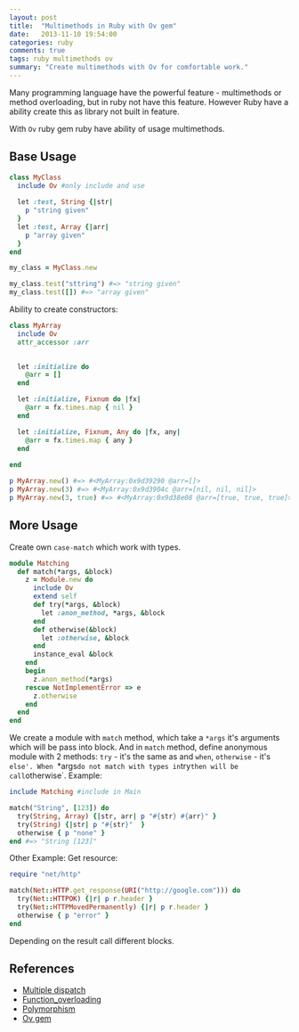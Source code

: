 ```yaml
---
layout: post
title:  "Multimethods in Ruby with Ov gem"
date:   2013-11-10 19:54:00
categories: ruby 
comments: true
tags: ruby multimethods ov
summary: "Create multimethods with Ov for comfortable work." 
---
```


Many programming language have the powerful feature - multimethods or method overloading, but in ruby not have this feature. However Ruby have a ability create this as library not built in feature. 

With `Ov` ruby gem ruby have ability of usage multimethods.   

Base Usage
------------

```ruby
class MyClass
  include Ov #only include and use
  
  let :test, String {|str| 
    p "string given"
  }  
  let :test, Array {|arr|
    p "array given"
  }
end

my_class = MyClass.new

my_class.test("sttring") #=> "string given" 
my_class.test([]) #=> "array given"
```

Ability to create constructors:

```ruby
class MyArray 
  include Ov
  attr_accessor :arr
  

  let :initialize do
    @arr = []
  end

  let :initialize, Fixnum do |fx|
    @arr = fx.times.map { nil }
  end 

  let :initialize, Fixnum, Any do |fx, any|
    @arr = fx.times.map { any }
  end
 
end

p MyArray.new() #=> #<MyArray:0x9d39290 @arr=[]>
p MyArray.new(3) #=> #<MyArray:0x9d3904c @arr=[nil, nil, nil]>
p MyArray.new(3, true) #=> #<MyArray:0x9d38e08 @arr=[true, true, true]>
``` 

More Usage
-------------

Create own `case-match` which work with types.

```ruby
module Matching
  def match(*args, &block)
    z = Module.new do 
      include Ov
      extend self
      def try(*args, &block)
        let :anon_method, *args, &block
      end
      def otherwise(&block)
        let :otherwise, &block
      end
      instance_eval &block
    end
    begin
      z.anon_method(*args)
    rescue NotImplementError => e 
      z.otherwise
    end  
  end
end
```

We create a module with `match` method, which take a `*args` it's arguments which will be pass into block. And in `match` method, define anonymous module with 2 methods:
`try` - it's the same as and `when`,
`otherwise` - it's `else'.
When `*args` do not match with types in `try` then will be call `otherwise`.
Example:

```ruby
include Matching #include in Main

match("String", [123]) do 
  try(String, Array) {|str, arr| p "#{str} #{arr}" }
  try(String) {|str| p "#{str}"  }
  otherwise { p "none" }
end #=> "String [123]"
```

Other Example: Get resource:

```ruby
require "net/http"

match(Net::HTTP.get_response(URI("http://google.com"))) do
  try(Net::HTTPOK) {|r| p r.header }
  try(Net::HTTPMovedPermanently) {|r| p r.header }
  otherwise { p "error" }
end
```

Depending on the result call different blocks.


References
------------

+ [Multiple dispatch](http://en.wikipedia.org/wiki/Multiple_dispatch)
+ [Function_overloading](http://en.wikipedia.org/wiki/Function_overloading)
+ [Polymorphism](http://en.wikipedia.org/wiki/Polymorphism_(computer_science))
+ [Ov gem](https://github.com/fntzr/ov)

